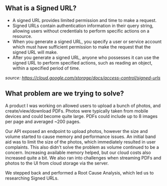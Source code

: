 ## What is a Signed URL?

- A signed URL provides limited permission and time to make a request.
- Signed URLs contain authentication information in their query string, allowing users without credentials to perform specific actions on a resource.
- When you generate a signed URL, you specify a user or service account which must have sufficient permission to make the request that the signed URL will make.
- After you generate a signed URL, anyone who possesses it can use the signed URL to perform specified actions, such as reading an object, within a specified period of time.

_source: https://cloud.google.com/storage/docs/access-control/signed-urls_

## What problem are we trying to solve?

A product I was working on allowed users to upload a bunch of photos, and create/view/download PDFs. Photos were typically taken from mobile devices and could become quite large. PDFs could include up to 8 images per page and averaged ~200 pages.

Our API exposed an endpoint to upload photos, however the size and volume started to cause memory and performance issues. An initial band aid was to limit the size of the photos, which immediately resulted in user complaints. This also didn't solve the problem as volume continued to be a concern. Increasing available memory helped, but our cloud costs also increased quite a bit. We also ran into challenges when streaming PDFs and photos to the UI from cloud storage via the server.

We stepped back and performed a Root Cause Analysis, which led us to researching Signed URLs.
